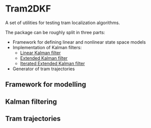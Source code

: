 # Tram2DKF

A set of utilities for testing tram localization algorithms.

The package can be roughly split in three parts:

* Framework for defining linear and nonlinear state space models
* Implementation of Kalman filters:
  * [Linear Kalman filter](src/kf.jl)
  * [Extended Kalman filter](src/ekf.jl)
  * [Iterated Extended Kalman filter](src/iekf.jl)
* Generator of tram trajectories

## Framework for modelling



## Kalman filtering


## Tram trajectories


